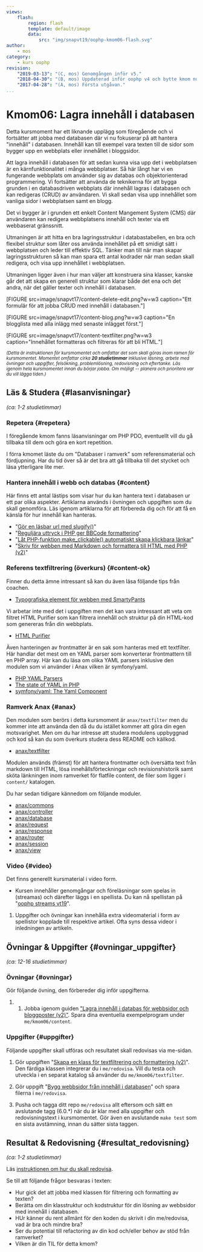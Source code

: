 ```yaml
---
views:
    flash:
        region: flash
        template: default/image
        data:
            src: "img/snapvt19/oophp-kmom06-flash.svg"
author:
    - mos
category:
    - kurs oophp
revision:
    "2019-03-13": "(C, mos) Genomgången inför v5."
    "2018-04-30": "(B, mos) Uppdaterad inför oophp v4 och bytte kmom nummer."
    "2017-04-28": "(A, mos) Första utgåvan."
...
```

Kmom06: Lagra innehåll i databasen
==================================

Detta kursmoment har ett liknande upplägg som föregående och vi fortsätter att jobba med databasen där vi nu fokuserar på att hantera "innehåll" i databasen. Innehåll kan till exempel vara texten till de sidor som bygger upp en webbplats eller innehållet i bloggsidor.

Att lagra innehåll i databasen för att sedan kunna visa upp det i webbplatsen är en kärnfunktionalitet i många webbplatser. Så här långt har vi en fungerande webbplats om använder sig av databas och objektorienterad programmering. Vi fortsätter att använda de teknikerna för att bygga grunden i en databasdriven webbplats där innehåll lagras i databasen och kan redigeras (CRUD) av användaren. Vi skall sedan visa upp innehållet som vanliga sidor i webbplatsen samt en blogg.

Det vi bygger är i grunden ett enkelt Content Mangement System (CMS) där användaren kan redigera webbplatsens innehåll och texter via ett webbaserat gränssnitt.

Utmaningen är att hitta en bra lagringsstruktur i databastabellen, en bra och flexibel struktur som låter oss använda innehållet på ett smidigt sätt i webbplatsen och leder till effektiv SQL. Tänker man till när man skapar lagringsstrukturen så kan man spara ett antal kodrader när man sedan skall redigera, och visa upp innehållet i webbplatsen.

Utmaningen ligger även i hur man väljer att konstruera sina klasser, kanske går det att skapa en generell struktur som klarar både det ena och det andra, när det gäller texter och innehåll i databasen.

<!--more-->

[FIGURE src=image/snapvt17/content-delete-edit.png?w=w3 caption="Ett formulär för att jobba CRUD med innehåll i databasen."]

[FIGURE src=image/snapvt17/content-blog.png?w=w3 caption="En blogglista med alla inlägg med senaste inlägget först."]

[FIGURE src=image/snapvt17/content-textfilter.png?w=w3 caption="Innehållet formatteras och filtreras för att bli HTML."]

<small><i>(Detta är instruktionen för kursmomentet och omfattar det som skall göras inom ramen för kursmomentet. Momentet omfattar cirka **20 studietimmar** inklusive läsning, arbete med övningar och uppgifter, felsökning, problemlösning, redovisning och eftertanke. Läs igenom hela kursmomentet innan du börjar jobba. Om möjligt -- planera och prioritera var du vill lägga tiden.)</i></small>



Läs & Studera  {#lasanvisningar}
---------------------------------

*(ca: 1-2 studietimmar)*



<!--
Detta hanteras inte, men borde kanske hanteras tidigare i kursen.

PHP manualen

Overloading https://www.php.net/manual/en/language.oop5.overloading.php
Magic Methods https://www.php.net/manual/en/language.oop5.magic.php
Final Keyword https://www.php.net/manual/en/language.oop5.final.php

Object Cloning https://www.php.net/manual/en/language.oop5.cloning.php
Comparing Objects https://www.php.net/manual/en/language.oop5.object-comparison.php
Objects and references https://www.php.net/manual/en/language.oop5.references.php
Object Serialization https://www.php.net/manual/en/language.oop5.serialization.php

-->



### Repetera {#repetera}

I föregående kmom fanns läsanvisningar om PHP PDO, eventuellt vill du gå tillbaka till dem och göra en kort repetition.

I förra kmomet läste du om "Databaser i ramverk" som referensmaterial och fördjupning. Har du tid över så är det bra att gå tillbaka till det stycket och läsa ytterligare lite mer.



### Hantera innehåll i webb och databas {#content}

Här finns ett antal lästips som visar hur du kan hantera text i databasen ur ett par olika aspekter. Artiklarna används i övningen och uppgiften som du skall genomföra. Läs igenom artiklarna för att förbereda dig och för att få en känsla för hur innehåll kan hanteras.

* "[Gör en läsbar url med slugify()](coachen/gor-en-lasbar-url-med-slugify)"
* "[Reguljära uttryck i PHP ger BBCode formattering](coachen/reguljara-uttryck-i-php-ger-bbcode-formattering)"
* "[Låt PHP-funktion make_clickable() automatiskt skapa klickbara länkar](coachen/lat-php-funktion-make-clickable-automatiskt-skapa-klickbara-lankar)"
* "[Skriv för webben med Markdown och formattera till HTML med PHP (v2)](coachen/skriv-for-webben-med-markdown-och-formattera-till-html-med-php-v2)"


### Referens textfiltrering (överkurs) {#content-ok}

Finner du detta ämne intressant så kan du även läsa följande tips från coachen.

* [Typografiska element för webben med SmartyPants](coachen/typografiska-element-med-smartypants)

Vi arbetar inte med det i uppgiften men det kan vara intressant att veta om filtret HTML Purifier som kan filtrera innehåll och struktur på din HTML-kod som genereras från din webbplats.

* [HTML Purifier](http://htmlpurifier.org/)

Även hanteringen av frontmatter är en sak som hanteras med ett textfilter. Här handlar det mest om en YAML parser som konverterar frontmattern till en PHP array. Här kan du läsa om olika YAML parsers inklusive den modulen som vi använder i Anax vilken är symfony/yaml.

* [PHP YAML Parsers](https://stackoverflow.com/a/3691710/341137)
* [The state of YAML in PHP](http://fabien.potencier.org/the-state-of-yaml-in-php.html)
* [symfony/yaml: The Yaml Component](https://symfony.com/doc/current/components/yaml.html)



### Ramverk Anax {#anax}

Den modulen som berörs i detta kursmoment är `anax/textfilter` men du kommer inte att använda den då du du istället kommer att göra din egen motsvarighet. Men om du har intresse att studera modulens uppbyggnad och kod så kan du som överkurs studera dess README och källkod.

* [anax/textfilter](https://github.com/canax/textfilter)

Modulen används (främst) för att hantera frontmatter och översätta text från markdown till HTML, lösa innehållsförteckningar och revisionshistorik samt sköta länkningen inom ramverket för flatfile content, de filer som ligger i `content/` katalogen. 

Du har sedan tidigare kännedom om följande moduler.

* [anax/commons](https://github.com/canax/commons)
* [anax/controller](https://github.com/canax/controller)
* [anax/database](https://github.com/canax/database)
* [anax/request](https://github.com/canax/request)
* [anax/response](https://github.com/canax/response)
* [anax/router](https://github.com/canax/router)
* [anax/session](https://github.com/canax/session)
* [anax/view](https://github.com/canax/view)



### Video {#video}

Det finns generellt kursmaterial i video form.

* Kursen innehåller genomgångar och föreläsningar som spelas in (streamas) och därefter läggs i en spellista. Du kan nå spellistan på "[oophp streams vt19](https://www.youtube.com/playlist?list=PLKtP9l5q3ce-igucRSQ6tFYg9x8to5HiE)".

1. Uppgifter och övningar kan innehålla extra videomaterial i form av spellistor kopplade till respektive artikel. Ofta syns dessa videor i inledningen av artikeln.



Övningar & Uppgifter  {#ovningar_uppgifter}
-------------------------------------------

*(ca: 12-16 studietimmar)*


### Övningar {#ovningar}

Gör följande övning, den förbereder dig inför uppgifterna.

1. 1. Jobba igenom guiden ["Lagra innehåll i databas för webbsidor och bloggposter (v2)"](kunskap/lagra-innehall-i-databas-for-webbsidor-och-bloggposter-v2). Spara dina eventuella exempelprogram under `me/kmom06/content`.

<!--
Använd gärna extern modul i varje kmom.
esc() wrapper, e(), eller modulen från Zend

Lägg Textfilter som övning, inte enbart som uppgift.
* Kanske lägga till testfall till klassen så man måste koda klassen så att den klarar vissa testfall?

purify

-->



### Uppgifter {#uppgifter}

Följande uppgifter skall utföras och resultatet skall redovisas via me-sidan.

1. Gör uppgiften "[Skapa en klass för textfiltrering och formattering (v2)](uppgift/skapa-en-klass-for-textfiltrering-och-formattering-v2)". Den färdiga klassen integrerar du i `me/redovisa`. Vill du testa och utveckla i en separat katalog så använder du `me/kmom06/textfilter`.

1. Gör uppgift "[Bygg webbsidor från innehåll i databasen](uppgift/bygg-webbsidor-fran-innehall-i-databasen)" och spara filerna i `me/redovisa`.

1. Pusha och tagga ditt repo `me/redovisa` allt eftersom och sätt en avslutande tagg (6.0.\*) när du är klar med alla uppgifter och redovisningstext i kursmomentet. Gör även en avslutande `make test` som en sista avstämning, innan du sätter sista taggen.



Resultat & Redovisning  {#resultat_redovisning}
-----------------------------------------------

*(ca: 1-2 studietimmar)*

Läs [instruktionen om hur du skall redovisa](./../redovisa).

Se till att följande frågor besvaras i texten:

* Hur gick det att jobba med klassen för filtrering och formatting av texten?
* Berätta om din klasstruktur och kodstruktur för din lösning av webbsidor med innehåll i databasen.
* HUr känner du rent allmänt för den koden du skrivit i din me/redovisa, vad är bra och mindre bra?
* Ser du potential till refactoring av din kod och/eller behov av stöd från ramverket?
* Vilken är din TIL för detta kmom?
